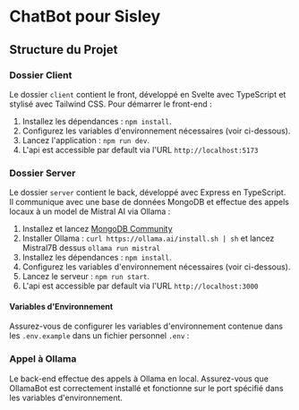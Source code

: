 # ChatBot pour Sisley

## Structure du Projet

### Dossier Client

Le dossier `client` contient le front, développé en Svelte avec TypeScript et stylisé avec Tailwind CSS. Pour démarrer le front-end :

1. Installez les dépendances : `npm install`.
2. Configurez les variables d'environnement nécessaires (voir ci-dessous).
3. Lancez l'application : `npm run dev`.
4. L'api est accessible par default via l'URL `http://localhost:5173`

### Dossier Server

Le dossier `server` contient le back, développé avec Express en TypeScript. Il communique avec une base de données MongoDB et effectue des appels locaux à un model de Mistral AI via Ollama :

1. Installez et lancez [MongoDB Community](https://www.mongodb.com/docs/manual/administration/install-community/)
2. Installer Ollama : `curl https://ollama.ai/install.sh | sh` et lancez Mistral7B dessus `ollama run mistral`
3. Installez les dépendances : `npm install`.
4. Configurez les variables d'environnement nécessaires (voir ci-dessous).
5. Lancez le serveur : `npm run start`.
6. L'api est accessible par default via l'URL `http://localhost:3000`

#### Variables d'Environnement

Assurez-vous de configurer les variables d'environnement contenue dans les `.env.example` dans un fichier personnel `.env` :

### Appel à Ollama

Le back-end effectue des appels à Ollama en local. Assurez-vous que OllamaBot est correctement installé et fonctionne sur le port spécifié dans les variables d'environnement.
